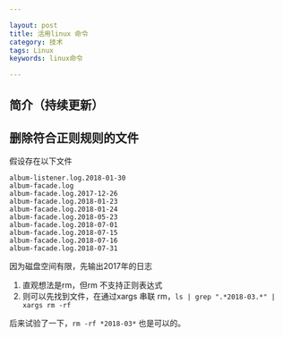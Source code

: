```yaml
---

layout: post
title: 活用linux 命令
category: 技术
tags: Linux
keywords: linux命令 

---
```


## 简介（持续更新）

## 删除符合正则规则的文件

假设存在以下文件


	album-listener.log.2018-01-30  
	album-facade.log             
	album-facade.log.2017-12-26  
	album-facade.log.2018-01-23  
	album-facade.log.2018-01-24  
	album-facade.log.2018-05-23  
	album-facade.log.2018-07-01  
	album-facade.log.2018-07-15  
	album-facade.log.2018-07-16  
	album-facade.log.2018-07-31

因为磁盘空间有限，先输出2017年的日志

1. 直观想法是rm，但rm 不支持正则表达式
2. 则可以先找到文件，在通过xargs 串联 rm，`ls | grep ".*2018-03.*" | xargs rm -rf`

后来试验了一下，`rm -rf *2018-03*` 也是可以的。

